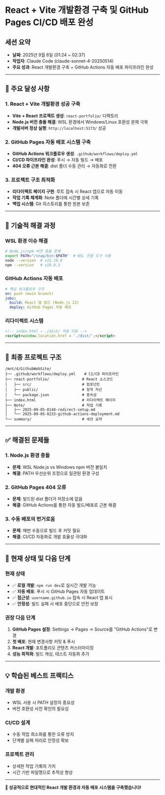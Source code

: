 # React + Vite 개발환경 구축 및 GitHub Pages CI/CD 배포 완성

## 세션 요약
- **날짜**: 2025년 9월 6일 (01:24 ~ 02:37)
- **작업자**: Claude Code (claude-sonnet-4-20250514)  
- **주요 성과**: React 개발환경 구축 + GitHub Actions 자동 배포 파이프라인 완성

---

## 🎯 주요 달성 사항

### 1. React + Vite 개발환경 성공 구축
- **Vite + React 프로젝트 생성**: `react-portfolio/` 디렉토리
- **Node.js 버전 충돌 해결**: WSL 환경에서 Windows/Linux 호환성 문제 극복
- **개발서버 정상 실행**: `http://localhost:5173/` 성공

### 2. GitHub Pages 자동 배포 시스템 구축  
- **GitHub Actions 워크플로우 생성**: `.github/workflows/deploy.yml`
- **CI/CD 파이프라인 완성**: 푸시 → 자동 빌드 → 배포
- **404 오류 근본 해결**: dist 폴더 수동 관리 → 자동화로 전환

### 3. 프로젝트 구조 최적화
- **리다이렉트 페이지 구현**: 루트 접속 시 React 앱으로 자동 이동
- **작업 기록 체계화**: Note 폴더에 시간별 상세 기록
- **백업 시스템**: Git 히스토리를 통한 원본 보존

---

## 🔧 기술적 해결 과정

### WSL 환경 이슈 해결
```bash
# Node.js/npm 버전 충돌 문제
export PATH="/snap/bin:$PATH"  # WSL 전용 도구 사용
node --version  # v22.19.0
npm --version   # v10.9.3
```

### GitHub Actions 자동 배포
```yaml
# 핵심 워크플로우 구조
on: push (main branch)
jobs:
  build: React 앱 빌드 (Node.js 22)
  deploy: GitHub Pages 자동 배포
```

### 리다이렉트 시스템
```html
<!-- index.html → ./dist/ 자동 이동 -->
<script>window.location.href = './dist/';</script>
```

---

## 📁 최종 프로젝트 구조
```
/mnt/d/GithubWebSite/
├── .github/workflows/deploy.yml    # CI/CD 파이프라인
├── react-portfolio/               # React 소스코드
│   ├── src/                       # 컴포넌트
│   ├── public/                    # 정적 자산
│   └── package.json               # 종속성
├── index.html                     # 리다이렉트 페이지
├── Note/                          # 작업 기록
│   ├── 2025-09-05-0148-redirect-setup.md
│   └── 2025-09-05-0233-github-actions-deployment.md
└── summary/                       # 세션 요약
```

---

## ✅ 해결된 문제들

### 1. Node.js 환경 충돌
- **문제**: WSL Node.js vs Windows npm 버전 불일치
- **해결**: PATH 우선순위 조정으로 일관된 환경 구성

### 2. GitHub Pages 404 오류  
- **문제**: 빌드된 dist 폴더가 저장소에 없음
- **해결**: GitHub Actions를 통한 자동 빌드/배포로 근본 해결

### 3. 수동 배포의 번거로움
- **문제**: 매번 수동으로 빌드 후 커밋 필요
- **해결**: CI/CD 자동화로 개발 효율성 극대화

---

## 🚀 현재 상태 및 다음 단계

### 현재 상태
- ✅ **로컬 개발**: `npm run dev`로 실시간 개발 가능
- ✅ **자동 배포**: 푸시 시 GitHub Pages 자동 업데이트  
- ✅ **접근성**: `username.github.io` 접속 시 React 앱 표시
- ✅ **안정성**: 빌드 실패 시 배포 중단으로 안전 보장

### 권장 다음 단계
1. **GitHub Pages 설정**: Settings → Pages → Source를 "GitHub Actions"로 변경
2. **첫 배포**: 현재 변경사항 커밋 & 푸시
3. **React 개발**: 포트폴리오 콘텐츠 커스터마이징
4. **성능 최적화**: 빌드 캐싱, 테스트 자동화 추가

---

## 💡 학습된 베스트 프랙티스

### 개발 환경
- WSL 사용 시 PATH 설정의 중요성
- 버전 호환성 사전 확인의 필요성

### CI/CD 설계
- 수동 작업 최소화를 통한 오류 방지
- 단계별 실패 처리로 안정성 확보  

### 프로젝트 관리
- 상세한 작업 기록의 가치
- 시간 기반 파일명으로 추적성 향상

---

**🎉 성공적으로 현대적인 React 개발 환경과 자동 배포 시스템을 구축했습니다!**